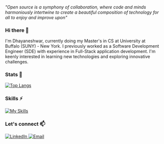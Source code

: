 *"Open source is a symphony of collaboration, where code and minds harmoniously intertwine to create a beautiful composition of technology for all to enjoy and improve upon"*

### Hi there 👋 
I'm Dhayaneshwar, currently doing my Master's in CS at University at Buffalo (SUNY) - New York. I previously worked as a Software Development Engineer (SDE) with experience in Full-Stack application development. I'm keenly interested in learning new technologies and exploring innovative challenges.

<!--
**dhayanesh/dhayanesh** is a ✨ _special_ ✨ repository because its `README.md` (this file) appears on your GitHub profile.

Here are some ideas to get you started:

- 🔭 I’m currently working on ...
- 🌱 I’m currently learning ...
- 👯 I’m looking to collaborate on ...
- 🤔 I’m looking for help with ...
- 💬 Ask me about ...
- 📫 How to reach me: ...
- 😄 Pronouns: ...
- ⚡ Fun fact: ...
-->

### Stats 🌱
[![Top Langs](https://github-readme-stats-git-masterrstaa-rickstaa.vercel.app/api/top-langs/?username=dhayanesh&layout=compact)](https://github.com/anuraghazra/github-readme-stats)


### Skills ⚡
[![My Skills](https://skills.thijs.gg/icons?i=java,python,js,mysql,react,nodejs,mongodb,spring,androidstudio,kubernetes,aws,git])](https://skills.thijs.gg) 


### Let's connect 📫
<a href="https://www.linkedin.com/in/dhayaneshwar" rel="nofollow">
<img alt="LinkedIn" src="https://camo.githubusercontent.com/a80d00f23720d0bc9f55481cfcd77ab79e141606829cf16ec43f8cacc7741e46/68747470733a2f2f696d672e736869656c64732e696f2f62616467652f4c696e6b6564496e2d3030373742353f7374796c653d666f722d7468652d6261646765266c6f676f3d6c696e6b6564696e266c6f676f436f6c6f723d7768697465" data-canonical-src="https://img.shields.io/badge/LinkedIn-0077B5?style=for-the-badge&amp;logo=linkedin&amp;logoColor=white" style="max-width: 100%;">
</a>

<a href="mailto:dhaya2698@gmail.com">
		<img alt="Email" src="https://camo.githubusercontent.com/571384769c09e0c66b45e39b5be70f68f552db3e2b2311bc2064f0d4a9f5983b/68747470733a2f2f696d672e736869656c64732e696f2f62616467652f476d61696c2d4431343833363f7374796c653d666f722d7468652d6261646765266c6f676f3d676d61696c266c6f676f436f6c6f723d7768697465" data-canonical-src="https://img.shields.io/badge/Gmail-D14836?style=for-the-badge&amp;logo=gmail&amp;logoColor=white" style="max-width: 100%;">
	</a>

